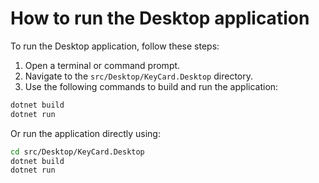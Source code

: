 # How to run the Desktop application
To run the Desktop application, follow these steps:
1. Open a terminal or command prompt.
2. Navigate to the `src/Desktop/KeyCard.Desktop` directory.
3. Use the following commands to build and run the application:
```bash
dotnet build
dotnet run
```

Or run the application directly using:
```bash
cd src/Desktop/KeyCard.Desktop
dotnet build
dotnet run
```